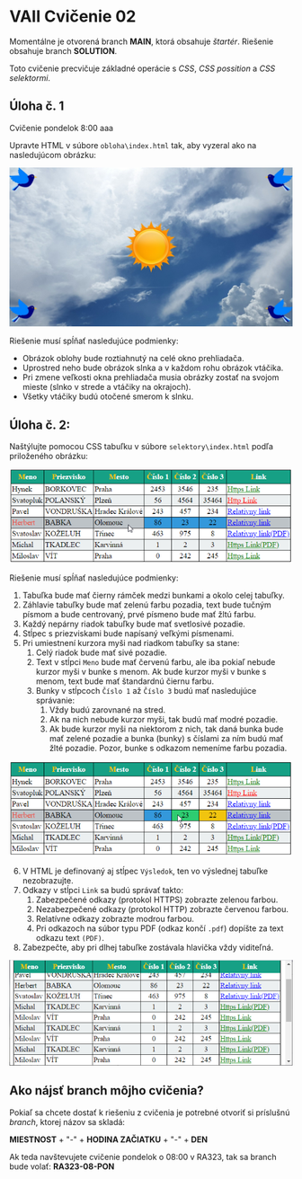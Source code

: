 # VAII Cvičenie 02

Momentálne je otvorená branch __MAIN__, ktorá obsahuje _štartér_. Riešenie obsahuje branch  __SOLUTION__.

Toto cvičenie precvičuje základné operácie s _CSS_, _CSS possition_ a _CSS selektormi_.

## Úloha č. 1

Cvičenie pondelok 8:00 aaa

Upravte HTML v súbore `obloha\index.html` tak, aby vyzeral ako na nasledujúcom obrázku:

![Vzhľad výsledného riešenia](md_images/img.png)

Riešenie musí spĺňať nasledujúce podmienky:

- Obrázok oblohy bude roztiahnutý na celé okno prehliadača.
- Uprostred neho bude obrázok slnka a v každom rohu obrázok vtáčika.
- Pri zmene veľkosti okna prehliadača musia obrázky zostať na svojom mieste (slnko v strede a vtáčiky na okrajoch).
- Všetky vtáčiky budú otočené smerom k slnku.

## Úloha č. 2:


Naštýlujte pomocou CSS tabuľku v súbore `selektory\index.html` podľa priloženého obrázku:

![Zadanie príkladu](md_images/zadanie1.png)

Riešenie musí spĺňať nasledujúce podmienky:

1. Tabuľka bude mať čierny rámček medzi bunkami a okolo celej tabuľky.
2. Záhlavie tabuľky bude mať zelenú farbu pozadia, text bude tučným písmom a bude centrovaný, prvé písmeno bude mať žltú farbu.
3. Každý nepárny riadok tabuľky bude mať svetlosivé pozadie.
4. Stĺpec s priezviskami bude napísaný veľkými písmenami.
5. Pri umiestnení kurzora myši nad riadkom tabuľky sa stane:
    1. Celý riadok bude mať sivé pozadie.
    2. Text v stĺpci `Meno` bude mať červenú farbu, ale iba pokiaľ nebude kurzor myši v bunke s menom. Ak bude kurzor myši v bunke s menom, text bude mať štandardnú čiernu farbu.
    3. Bunky v stĺpcoch `Číslo 1` až `Číslo 3` budú mať nasledujúce správanie:
        1. Vždy budú zarovnané na stred.
        2. Ak na nich nebude kurzor myši, tak budú mať modré pozadie.
        3. Ak bude kurzor myši na niektorom z nich, tak daná bunka bude mať zelené pozadie a bunka (bunky) s číslami za ním budú mať žlté pozadie. Pozor, bunke s odkazom nemeníme farbu pozadia.

![Zobrazenie stĺpcov s číslami](md_images/zadanie2.png)

6. V HTML je definovaný aj stĺpec `Výsledok`, ten vo výslednej tabuľke nezobrazujte.
7. Odkazy v stĺpci `Link` sa budú správať takto:
    1. Zabezpečené odkazy (protokol HTTPS) zobrazte zelenou farbou.
    2. Nezabezpečené odkazy (protokol HTTP) zobrazte červenou farbou.
    3. Relatívne odkazy zobrazte modrou farbou.
    4. Pri odkazoch na súbor typu PDF (odkaz končí `.pdf`) dopíšte za text odkazu text `(PDF)`.
8. Zabezpečte, aby pri dlhej tabuľke zostávala hlavička vždy viditeľná.

![Hlavička tabuľky pri pohnutí posuvníkom](md_images/zadanie-hlavicka.png)

## Ako nájsť branch môjho cvičenia?
Pokiaľ sa chcete dostať k riešeniu z cvičenia je potrebné otvoriť si príslušnú _branch_, ktorej názov sa skladá:

__MIESTNOST__ + "-" + __HODINA ZAČIATKU__ + "-" + __DEN__

Ak teda navštevujete cvičenie pondelok o 08:00 v RA323, tak sa branch bude volať: __RA323-08-PON__